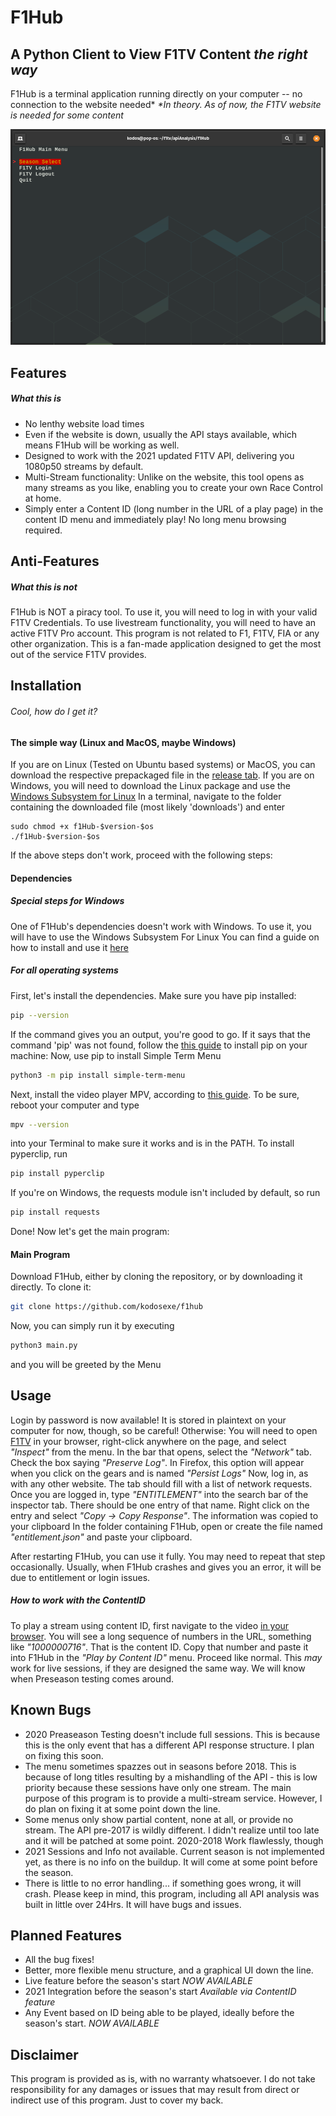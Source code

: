 # F1Hub
## A Python Client to View F1TV Content _the right way_



F1Hub is a terminal application running directly on your computer -- no connection to the website needed*
_*In theory. As of now, the F1TV website is needed for some content_

![alt text](https://github.com/kodosexe/f1hubmisc/blob/main/screenshot.png?raw=true)


## Features
##### _What this is_

- No lenthy website load times
- Even if the website is down, usually the API stays available, which means F1Hub will be working as well.
- Designed to work with the 2021 updated F1TV API, delivering you 1080p50 streams by default.
- Multi-Stream functionality: Unlike on the website, this tool opens as many streams as you like, enabling you to create your own Race Control at home.
- Simply enter a Content ID (long number in the URL of a play page) in the content ID menu and immediately play! No long menu browsing required.

## Anti-Features
##### _What this is not_
F1Hub is NOT a piracy tool. To use it, you will need to log in with your valid F1TV Credentials. To use livestream functionality, you will need to have an active F1TV Pro account.
This program is not related to F1, F1TV, FIA or any other organization. This is a fan-made application designed to get the most out of the service F1TV provides.

## Installation
###### _Cool, how do I get it?_
#### The simple way (Linux and MacOS, maybe Windows)
If you are on Linux (Tested on Ubuntu based systems) or MacOS, you can download the respective prepackaged file in the [release tab](https://github.com/kodosexe/F1Hub/releases). If you are on Windows, you will need to download the Linux package and use the [Windows Subsystem for Linux](https://docs.microsoft.com/learn/modules/get-started-with-windows-subsystem-for-linux/)
In a terminal, navigate to the folder containing the downloaded file (most likely 'downloads') and enter
```
sudo chmod +x f1Hub-$version-$os
./f1Hub-$version-$os
```

If the above steps don't work, proceed with the following steps:
#### Dependencies
##### Special steps for Windows
One of F1Hub's dependencies doesn't work with Windows. To use it, you will have to use the Windows Subsystem For Linux
You can find a guide on how to install and use it [here](https://docs.microsoft.com/learn/modules/get-started-with-windows-subsystem-for-linux/)
##### For all operating systems
First, let's install the dependencies.
Make sure you have pip installed:
```sh
pip --version
```
If the command gives you an output, you're good to go. If it says that the command 'pip' was not found, follow the [this guide](https://pip.pypa.io/en/stable/installing/) to install pip on your machine:
Now, use pip to install Simple Term Menu
```sh
python3 -m pip install simple-term-menu
```
Next, install the video player MPV, according to [this guide](https://mpv.io/installation/). To be sure, reboot your computer and type
```sh
mpv --version
```
into your Terminal to make sure it works and is in the PATH.
To install pyperclip, run
```sh
pip install pyperclip
```
If you're on Windows, the requests module isn't included by default, so run
```sh
pip install requests
```
Done! Now let's get the main program:
#### Main Program
Download F1Hub, either by cloning the repository, or by downloading it directly. To clone it:
```sh
git clone https://github.com/kodosexe/f1hub
```
Now, you can simply run it by executing 
```sh
python3 main.py
```
and you will be greeted by the Menu

## Usage

Login by password is now available! It is stored in plaintext on your computer for now, though, so be careful!
Otherwise:
You will need to open [F1TV](f1tv.formula1.com) in your browser, right-click anywhere on the page, and select _"Inspect"_ from the menu.
In the bar that opens, select the _"Network"_ tab. Check the box saying _"Preserve Log"_. In Firefox, this option will appear when you click on the gears and is named _"Persist Logs"_
Now, log in, as with any other website. The tab should fill with a list of network requests. Once you are logged in, type _"ENTITLEMENT"_ into the search bar of the inspector tab. There should be one entry of that name. Right click on the entry and select _"Copy -> Copy Response"_. The information was copied to your clipboard
In the folder containing F1Hub, open or create the file named _"entitlement.json"_ and paste your clipboard.

After restarting F1Hub, you can use it fully. You may need to repeat that step occasionally. Usually, when F1Hub crashes and gives you an error, it will be due to entitlement or login issues.

##### How to work with the ContentID
To play a stream using content ID, first navigate to the video [in your browser](f1tv.formula1.com). You will see a long sequence of numbers in the URL, something like _"1000000716"_. That is the content ID. Copy that number and paste it into F1Hub in the _"Play by Content ID"_ menu. Proceed like normal.
This _may_ work for live sessions, if they are designed the same way. We will know when Preseason testing comes around.
## Known Bugs
 - 2020 Preaseason Testing doesn't include full sessions. This is because this is the only event that has a different API response structure. I plan on fixing this soon.
 - The menu sometimes spazzes out in seasons before 2018. This is because of long titles resulting by a mishandling of the API - this is low priority because these sessions have only one stream. The main purpose of this program is to provide a multi-stream service. However, I do plan on fixing it at some point down the line.
 - Some menus only show partial content, none at all, or provide no stream. The API pre-2017 is wildly different. I didn't realize until too late and it will be patched at some point. 2020-2018 Work flawlessly, though
 - 2021 Sessions and Info not available. Current season is not implemented yet, as there is no info on the buildup. It will come at some point before the season.
 - There is little to no error handling... if something goes wrong, it will crash. Please keep in mind, this program, including all API analysis was built in little over 24Hrs. It will have bugs and issues.

## Planned Features
- All the bug fixes!
- Better, more flexible menu structure, and a graphical UI down the line.
- Live feature before the season's start _NOW AVAILABLE_
- 2021 Integration before the season's start _Available via ContentID feature_
- Any Event based on ID being able to be played, ideally before the season's start. _NOW AVAILABLE_

## Disclaimer
This program is provided as is, with no warranty whatsoever. I do not take responsibility for any damages or issues that may result from direct or indirect use of this program. Just to cover my back.

